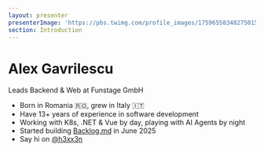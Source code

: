 ```yaml
---
layout: presenter
presenterImage: 'https://pbs.twimg.com/profile_images/1759655834827501568/pMZCM2jV_400x400.jpg'
section: Introduction
---
```


# Alex Gavrilescu

Leads Backend & Web at <fancy-link href="https://www.funstage.com">Funstage GmbH</fancy-link>


- Born in Romania 🇷🇴, grew in Italy 🇮🇹
- Have 13+ years of experience in software development
- Working with K8s, .NET & Vue by day, playing with AI Agents by night
- Started building <a href="https://backlog.md">Backlog.md</a> in June 2025
- Say hi on <a href="https://x.com/H3xx3n"><logos-x mr-1 />@h3xx3n</a>

<!--
Notes
-->



